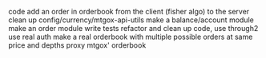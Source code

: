 code add an order in orderbook from the client (fisher algo) to the server
clean up config/currency/mtgox-api-utils
make a balance/account module
make an order module
write tests
refactor and clean up code, use through2
use real auth
make a real orderbook with multiple possible orders at same price and
depths
proxy mtgox' orderbook
